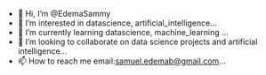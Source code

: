 - 👋 Hi, I’m @EdemaSammy
- 👀 I’m interested in datascience, artificial_intelligence...
- 🌱 I’m currently learning datascience, machine_learning ...
- 💞️ I’m looking to collaborate on data science projects and artificial intelligence...
- 📫 How to reach me email:samuel.edemab@gmail.com...

<!---
EdemaSammy/EdemaSammy is a ✨ special ✨ repository because its `README.md` (this file) appears on your GitHub profile.
You can click the Preview link to take a look at your changes.
--->
